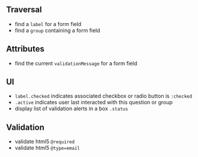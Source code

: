 ## Traversal

* find a `label` for a form field
* find a `group` containing a form field

## Attributes

* find the current `validationMessage` for a form field

## UI

* `label.checked` indicates associated checkbox or radio button is `:checked`
* `.active` indicates user last interacted with this question or group
* display list of validation alerts in a box `.status`

## Validation
* validate html5 `@required`
* validate html5 `@type=email`
